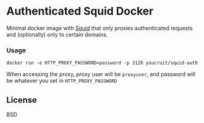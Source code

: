 # Authenticated Squid Docker

Minimal docker image with [Squid] that only proxies authenticated requests and (optionally) only to certain domains.

### Usage
```
docker run -e HTTP_PROXY_PASSWORD=password -p 3128 youcruit/squid-auth
```

When accessing the proxy, proxy user will be ```proxyuser```, and password will be whatever you set in ```HTTP_PROXY_PASSWORD```

License
----

BSD

   [squid]: <http://www.squid-cache.org/>

